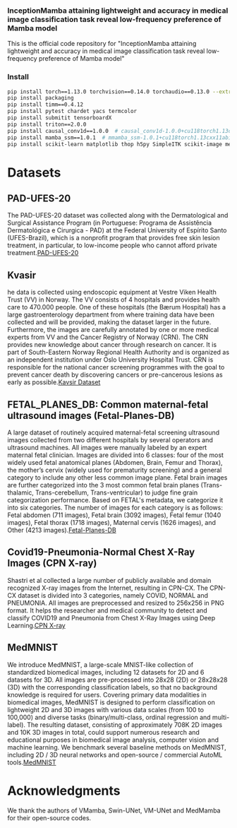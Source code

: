 ### InceptionMamba attaining lightweight and accuracy in medical image classification task reveal low-frequency preference of Mamba model
This is the official code repository for "InceptionMamba attaining lightweight and accuracy in medical image classification task reveal low-frequency preference of Mamba model"
### Install
```bash
pip install torch==1.13.0 torchvision==0.14.0 torchaudio==0.13.0 --extra-index-url https://download.pytorch.org/whl/cu117
pip install packaging
pip install timm==0.4.12
pip install pytest chardet yacs termcolor
pip install submitit tensorboardX
pip install triton==2.0.0
pip install causal_conv1d==1.0.0  # causal_conv1d-1.0.0+cu118torch1.13cxx11abiFALSE-cp38-cp38-linux_x86_64.whl
pip install mamba_ssm==1.0.1  # mmamba_ssm-1.0.1+cu118torch1.13cxx11abiFALSE-cp38-cp38-linux_x86_64.whl
pip install scikit-learn matplotlib thop h5py SimpleITK scikit-image medpy yacs
```
# Datasets
## PAD-UFES-20
The PAD-UFES-20 dataset was collected along with the Dermatological and Surgical Assistance Program (in Portuguese: Programa de Assistência Dermatológica e Cirurgica - PAD) at the Federal University of Espírito Santo (UFES-Brazil), which is a nonprofit program that provides free skin lesion treatment, in particular, to low-income people who cannot afford private treatment.[PAD-UFES-20](https://data.mendeley.com/datasets/zr7vgbcyr2/1)
## Kvasir
he data is collected using endoscopic equipment at Vestre Viken Health Trust (VV) in Norway. The VV consists of 4 hospitals and provides health care to 470.000 people. One of these hospitals (the Bærum Hospital) has a large gastroenterology department from where training data have been collected and will be provided, making the dataset larger in the future. Furthermore, the images are carefully annotated by one or more medical experts from VV and the Cancer Registry of Norway (CRN). The CRN provides new knowledge about cancer through research on cancer. It is part of South-Eastern Norway Regional Health Authority and is organized as an independent institution under Oslo University Hospital Trust. CRN is responsible for the national cancer screening programmes with the goal to prevent cancer death by discovering cancers or pre-cancerous lesions as early as possible.[Kavsir Dataset](https://datasets.simula.no/kvasir/)
## FETAL_PLANES_DB: Common maternal-fetal ultrasound images (Fetal-Planes-DB)
A large dataset of routinely acquired maternal-fetal screening ultrasound images collected from two different hospitals by several operators and ultrasound machines. All images were manually labeled by an expert maternal fetal clinician. Images are divided into 6 classes: four of the most widely used fetal anatomical planes (Abdomen, Brain, Femur and Thorax), the mother’s cervix (widely used for prematurity screening) and a general category to include any other less common image plane. Fetal brain images are further categorized into the 3 most common fetal brain planes (Trans-thalamic, Trans-cerebellum, Trans-ventricular) to judge fine grain categorization performance. Based on FETAL's metadata, we categorize it into six categories. The number of images for each category is as follows: Fetal abdomen (711 images), Fetal brain (3092 images), Fetal femur (1040 images), Fetal thorax (1718 images), Maternal cervis (1626 images), and Other (4213 images).[Fetal-Planes-DB](https://zenodo.org/records/3904280)
## Covid19-Pneumonia-Normal Chest X-Ray Images (CPN X-ray)
Shastri et al collected a large number of publicly available and domain recognized X-ray images from the Internet, resulting in CPN-CX. The CPN-CX dataset is divided into 3 categories, namely COVID, NORMAL and PNEUMONIA. All images are preprocessed and resized to 256x256 in PNG format. It helps the researcher and medical community to detect and classify COVID19 and Pneumonia from Chest X-Ray Images using Deep Learning.[CPN X-ray](https://data.mendeley.com/datasets/dvntn9yhd2/1)
## MedMNIST
We introduce MedMNIST, a large-scale MNIST-like collection of standardized biomedical images, including 12 datasets for 2D and 6 datasets for 3D. All images are pre-processed into 28x28 (2D) or 28x28x28 (3D) with the corresponding classification labels, so that no background knowledge is required for users. Covering primary data modalities in biomedical images, MedMNIST is designed to perform classification on lightweight 2D and 3D images with various data scales (from 100 to 100,000) and diverse tasks (binary/multi-class, ordinal regression and multi-label). The resulting dataset, consisting of approximately 708K 2D images and 10K 3D images in total, could support numerous research and educational purposes in biomedical image analysis, computer vision and machine learning. We benchmark several baseline methods on MedMNIST, including 2D / 3D neural networks and open-source / commercial AutoML tools.[MedMNIST](https://medmnist.com/)
# Acknowledgments
We thank the authors of VMamba, Swin-UNet, VM-UNet and MedMamba for their open-source codes.
